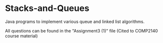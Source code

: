 # Stacks-and-Queues
Java programs to implement various queue and linked list algorithms. 

All questions can be found in the "Assignment3 (1)" file (Cited to COMP2140 course material)
